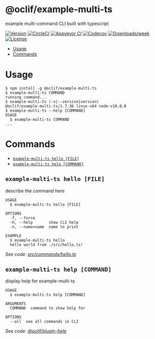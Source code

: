 @oclif/example-multi-ts
=======================

example multi-command CLI built with typescript

[![Version](https://img.shields.io/npm/v/@oclif/example-multi-ts.svg)](https://npmjs.org/package/@oclif/example-multi-ts)
[![CircleCI](https://circleci.com/gh/oclif/example-multi-ts/tree/master.svg?style=shield)](https://circleci.com/gh/oclif/example-multi-ts/tree/master)
[![Appveyor CI](https://ci.appveyor.com/api/projects/status/github/oclif/example-multi-ts?branch=master&svg=true)](https://ci.appveyor.com/project/oclif/example-multi-ts/branch/master)
[![Codecov](https://codecov.io/gh/oclif/example-multi-ts/branch/master/graph/badge.svg)](https://codecov.io/gh/oclif/example-multi-ts)
[![Downloads/week](https://img.shields.io/npm/dw/@oclif/example-multi-ts.svg)](https://npmjs.org/package/@oclif/example-multi-ts)
[![License](https://img.shields.io/npm/l/@oclif/example-multi-ts.svg)](https://github.com/oclif/example-multi-ts/blob/master/package.json)

<!-- toc -->
* [Usage](#usage)
* [Commands](#commands)
<!-- tocstop -->
# Usage
<!-- usage -->
```sh-session
$ npm install -g @oclif/example-multi-ts
$ example-multi-ts COMMAND
running command...
$ example-multi-ts (-v|--version|version)
@oclif/example-multi-ts/1.7.36 linux-x64 node-v10.0.0
$ example-multi-ts --help [COMMAND]
USAGE
  $ example-multi-ts COMMAND
...
```
<!-- usagestop -->
# Commands
<!-- commands -->
* [`example-multi-ts hello [FILE]`](#example-multi-ts-hello-file)
* [`example-multi-ts help [COMMAND]`](#example-multi-ts-help-command)

## `example-multi-ts hello [FILE]`

describe the command here

```
USAGE
  $ example-multi-ts hello [FILE]

OPTIONS
  -f, --force
  -h, --help       show CLI help
  -n, --name=name  name to print

EXAMPLE
  $ example-multi-ts hello
  hello world from ./src/hello.ts!
```

_See code: [src/commands/hello.ts](https://github.com/oclif/example-multi-ts/blob/v1.7.36/src/commands/hello.ts)_

## `example-multi-ts help [COMMAND]`

display help for example-multi-ts

```
USAGE
  $ example-multi-ts help [COMMAND]

ARGUMENTS
  COMMAND  command to show help for

OPTIONS
  --all  see all commands in CLI
```

_See code: [@oclif/plugin-help](https://github.com/oclif/plugin-help/blob/v1.2.7/src/commands/help.ts)_
<!-- commandsstop -->
